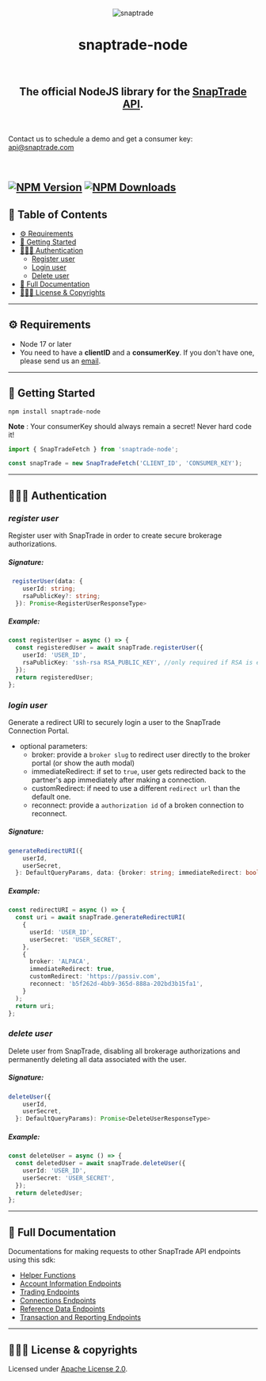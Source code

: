 <br>

<div align="center">
  <img src="https://bookface-images.s3.amazonaws.com/logos/90412fbc5679b873ae4756218a6fb86d0f4c99c2.png" alt="snaptrade">
</div>
<h1 align="center">snaptrade-node</h1>
<br>
<h2 align="center">The official NodeJS library for the <a href="https://docs.snaptrade.com/reference/getting-started">SnapTrade API</a>.</h2>
<br>
<p>Contact us to schedule a demo and get a consumer key: <a href="mailto:api@snaptrade.com">api@snaptrade.com</a></p>
<br>

## [![NPM Version](https://img.shields.io/npm/v/snaptrade-node.svg?style=flat-square)](https://www.npmjs.com/package/snaptrade-node) [![NPM Downloads](https://img.shields.io/npm/dm/snaptrade-node.svg?style=flat-square)](https://www.npmjs.com/package/snaptrade-node)

## 📖 Table of Contents

- [⚙️ Requirements](#⚙️-requirements)
- [🚀 Getting Started](#🚀-getting-started)
- [🕵🏼‍♂️ Authentication](#🕵🏼‍♂️-authentication)
  - [Register user](#register-user)
  - [Login user](#login-user)
  - [Delete user](#delete-user)
- [📑 Full Documentation](#📑-full-documentation)
- [👨🏼‍⚖️ License & Copyrights](#👨🏼‍⚖️-license--copyrights)

---

## ⚙️ Requirements

- Node 17 or later
- You need to have a **clientID** and a **consumerKey**. If you don't have one, please send us an [email][contact].

---

## 🚀 Getting Started

```shell
npm install snaptrade-node
```

**Note** : Your consumerKey should always remain a secret! Never hard code it!

```typescript
import { SnapTradeFetch } from 'snaptrade-node';

const snapTrade = new SnapTradeFetch('CLIENT_ID', 'CONSUMER_KEY');
```

---

## 🕵🏼‍♂️ Authentication

### _register user_

Register user with SnapTrade in order to create secure brokerage authorizations.

##### Signature:

```typescript
 registerUser(data: {
    userId: string;
    rsaPublicKey?: string;
  }): Promise<RegisterUserResponseType>
```

##### Example:

```typescript
const registerUser = async () => {
  const registeredUser = await snapTrade.registerUser({
    userId: 'USER_ID',
    rsaPublicKey: 'ssh-rsa RSA_PUBLIC_KEY', //only required if RSA is enabled for the partner
  });
  return registeredUser;
};
```

### _login user_

Generate a redirect URI to securely login a user to the SnapTrade Connection Portal.

- optional parameters:
  - broker: provide a `broker slug` to redirect user directly to the broker portal (or show the auth modal)
  - immediateRedirect: if set to `true`, user gets redirected back to the partner's app immediately after making a connection.
  - customRedirect: if need to use a different `redirect url` than the default one.
  - reconnect: provide a `authorization id` of a broken connection to reconnect.

##### Signature:

```typescript
generateRedirectURI({
    userId,
    userSecret,
  }: DefaultQueryParams, data: {broker: string; immediateRedirect: boolean; customRedirect: string, reconnect: string}): Promise<RedirectURIResponseType>
```

##### Example:

```typescript
const redirectURI = async () => {
  const uri = await snapTrade.generateRedirectURI(
    {
      userId: 'USER_ID',
      userSecret: 'USER_SECRET',
    },
    {
      broker: 'ALPACA',
      immediateRedirect: true,
      customRedirect: 'https://passiv.com',
      reconnect: 'b5f262d-4bb9-365d-888a-202bd3b15fa1',
    }
  );
  return uri;
};
```

### _delete user_

Delete user from SnapTrade, disabling all brokerage authorizations and permanently deleting all data associated with the user.

##### Signature:

```typescript
deleteUser({
    userId,
    userSecret,
  }: DefaultQueryParams): Promise<DeleteUserResponseType>
```

##### Example:

```typescript
const deleteUser = async () => {
  const deletedUser = await snapTrade.deleteUser({
    userId: 'USER_ID',
    userSecret: 'USER_SECRET',
  });
  return deletedUser;
};
```

---

## 📑 Full Documentation

Documentations for making requests to other SnapTrade API endpoints using this sdk:

- [Helper Functions]
- [Account Information Endpoints]
- [Trading Endpoints]
- [Connections Endpoints]
- [Reference Data Endpoints]
- [Transaction and Reporting Endpoints]

---

## 👨🏼‍⚖️ License & copyrights

Licensed under [Apache License 2.0][2].

[contact]: mailto:api@snaptrade.com
[2]: LICENSE
[helper functions]: docs/helper-functions.md
[account information endpoints]: docs/account-information-endpoints.md
[trading endpoints]: docs/trading-endpoints.md
[connections endpoints]: docs/connections-endpoints.md
[reference data endpoints]: docs/reference-data-endpoints.md
[transaction and reporting endpoints]: docs/transaction-and-reporting-endpoints.md

